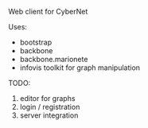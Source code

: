 Web client for CyberNet

Uses:
- bootstrap
- backbone
- backbone.marionete
- infovis toolkit for graph manipulation

TODO:
1) editor for graphs
2) login / registration
3) server integration